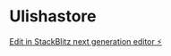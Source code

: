 # Ulishastore

[Edit in StackBlitz next generation editor ⚡️](https://stackblitz.com/~/github.com/Elitexv/Ulishastore)